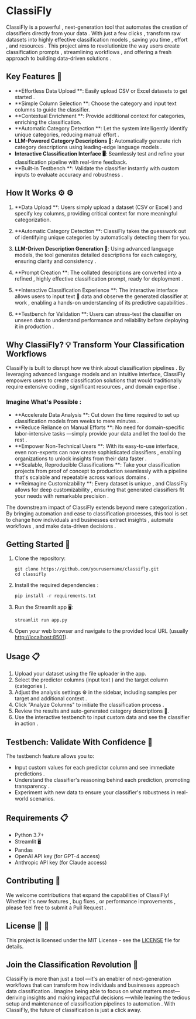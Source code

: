 # ClassiFly

ClassiFly is a powerful , next-generation  tool  that automates  the creation of classifiers  directly from your data . With just a few clicks , transform raw datasets  into highly effective  classification models , saving you time , effort , and resources . This project  aims to revolutionize  the way users  create classification prompts , streamlining workflows , and offering a fresh  approach to building  data-driven solutions .

## Key Features 🔑

- \*\*Effortless Data Upload \*\*: Easily upload CSV  or Excel  datasets to get started .
- \*\*Simple Column Selection \*\*: Choose the category  and input text  columns to guide the classifier.
- \*\*Contextual Enrichment \*\*: Provide additional context  for categories, enriching the classification.
- \*\*Automatic Category Detection \*\*: Let the system intelligently identify  unique categories, reducing manual effort .
- **LLM-Powered Category Descriptions 📝**: Automatically generate rich  category descriptions using leading-edge  language models .
- **Interactive Classification Interface 🖥️**: Seamlessly test  and refine  your classification pipeline with real-time  feedback.
- \*\*Built-in Testbench \*\*: Validate  the classifier instantly  with custom inputs to evaluate accuracy  and robustness .

## How It Works ⚙️ ⚙️

1. \*\*Data Upload \*\*: Users simply upload a dataset (CSV  or Excel ) and specify key  columns, providing critical context  for more meaningful categorization.

2. \*\*Automatic Category Detection \*\*: ClassiFly takes the guesswork  out of identifying unique categories by automatically detecting them for you.

3. **LLM-Driven Description Generation 📝**: Using advanced  language models, the tool generates detailed descriptions  for each category, ensuring clarity  and consistency .

4. \*\*Prompt Creation \*\*: The collated descriptions are converted into a refined , highly effective  classification prompt, ready for deployment .

5. \*\*Interactive Classification Experience \*\*: The interactive interface allows users to input text 📝 data and observe  the generated classifier at work , enabling a hands-on  understanding of its predictive capabilities .

6. \*\*Testbench for Validation \*\*: Users can stress-test  the classifier on unseen data to understand performance  and reliability  before deploying it in production .

## Why ClassiFly? 💡  Transform Your Classification Workflows

ClassiFly is built to disrupt  how we think  about classification pipelines . By leveraging advanced  language models  and an intuitive  interface, ClassiFly empowers  users to create classification solutions that would traditionally require extensive coding , significant resources , and domain expertise .

### Imagine What's Possible :

- \*\*Accelerate Data Analysis \*\*: Cut down  the time  required to set up classification models  from weeks  to mere minutes .
- \*\*Reduce Reliance on Manual Efforts \*\*: No need for domain-specific labor-intensive tasks —simply provide your data  and let the tool do the rest .
- \*\*Empower Non-Technical Users \*\*: With its easy-to-use  interface, even non-experts  can now create sophisticated classifiers , enabling organizations  to unlock  insights from their data faster .
- \*\*Scalable, Reproducible Classifications \*\*: Take your classification projects  from proof of concept  to production  seamlessly with a pipeline that's scalable  and repeatable  across various domains .
- \*\*Reimagine Customizability \*\*: Every dataset is unique , and ClassiFly allows for deep customizability , ensuring that generated classifiers fit your needs with remarkable precision .

The downstream impact  of ClassiFly extends beyond mere categorization . By bringing automation  and ease  to classification processes, this tool is set to change  how individuals  and businesses  extract insights , automate workflows , and make data-driven decisions .

## Getting Started 🚀

1. Clone the repository:

   ```
   git clone https://github.com/yourusername/classifly.git
   cd classifly
   ```

2. Install the required dependencies :

   ```
   pip install -r requirements.txt
   ```

3. Run the Streamlit app 🖥️:

   ```
   streamlit run app.py
   ```

4. Open your web browser  and navigate to the provided local URL (usually [http://localhost:8501](http://localhost:8501)).

## Usage 📋

1. Upload your dataset using the file uploader  in the app.
2. Select the predictor columns  (input text ) and the target column  (categories ).
3. Adjust the analysis settings ⚙️ in the sidebar, including samples per target  and additional context .
4. Click "Analyze Columns" to initiate the classification process .
5. Review the results  and auto-generated category descriptions 📝.
6. Use the interactive testbench  to input custom data and see  the classifier in action .

## Testbench: Validate With Confidence 🧪

The testbench feature  allows you to:

- Input custom values  for each predictor column and see  immediate predictions .
- Understand the classifier's reasoning  behind each prediction, promoting transparency .
- Experiment  with new data to ensure your classifier's robustness  in real-world  scenarios.

## Requirements 📋

- Python  3.7+
- Streamlit 🖥️
- Pandas
- OpenAI API key  (for GPT-4 access)
- Anthropic API key  (for Claude access)

## Contributing 🤝

We welcome contributions  that expand  the capabilities of ClassiFly! Whether it's new features , bug fixes , or performance improvements , please feel free to submit a Pull Request .

## License 📜 📜

This project is licensed under the MIT License  - see the [LICENSE](LICENSE) file for details.

## Join the Classification Revolution 🚀

ClassiFly is more than just a tool —it's an enabler  of next-generation workflows  that can transform how individuals  and businesses  approach data classification . Imagine being able to focus  on what matters most—deriving insights  and making impactful decisions —while leaving the tedious setup  and maintenance  of classification pipelines  to automation . With ClassiFly, the future of classification is just a click  away.
